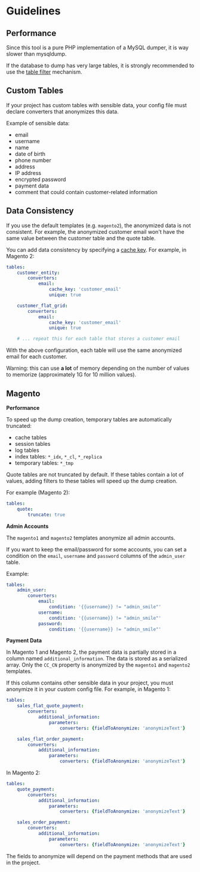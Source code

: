 # Guidelines

## Performance

Since this tool is a pure PHP implementation of a MySQL dumper, it is way slower than mysqldump.

If the database to dump has very large tables, it is strongly recommended to use the [table filter](docs/02-configuration.md#user-content-filtering-values) mechanism.

## Custom Tables

If your project has custom tables with sensible data, your config file must declare converters that anonymizes this data.

Example of sensible data:

- email
- username
- name
- date of birth
- phone number
- address
- IP address
- encrypted password
- payment data
- comment that could contain customer-related information

## Data Consistency

If you use the default templates (e.g. `magento2`), the anonymized data is not consistent.
For example, the anonymized customer email won't have the same value between the customer table and the quote table.

You can add data consistency by specifying a [cache key](docs/02-configuration.md#user-content-sharing-converter-results).
For example, in Magento 2:

```yaml
tables:
    customer_entity:
        converters:
            email:
                cache_key: 'customer_email'
                unique: true

    customer_flat_grid:
        converters:
            email:
                cache_key: 'customer_email'
                unique: true

    # ... repeat this for each table that stores a customer email
```

With the above configuration, each table will use the same anonymized email for each customer.

Warning: this can use **a lot** of memory depending on the number of values to memorize (approximately 1G for 10 million values).

## Magento

**Performance**

To speed up the dump creation, temporary tables are automatically truncated:

- cache tables
- session tables
- log tables
- index tables: `*_idx`, `*_cl`, `*_replica`
- temporary tables: `*_tmp`

Quote tables are not truncated by default.
If these tables contain a lot of values, adding filters to these tables will speed up the dump creation.

For example (Magento 2):

```yaml
tables:
    quote:
        truncate: true
```

**Admin Accounts**

The `magento1` and `magento2` templates anonymize all admin accounts.

If you want to keep the email/password for some accounts, you can set a condition on the `email`, `username` and `password` columns of the `admin_user` table.

Example:

```yaml
tables:
    admin_user:
        converters:
            email:
                condition: '{{username}} != "admin_smile"'
            username:
                condition: '{{username}} != "admin_smile"'
            password:
                condition: '{{username}} != "admin_smile"'
```

**Payment Data**

In Magento 1 and Magento 2, the payment data is partially stored in a column named `additional_information`.
The data is stored as a serialized array.
Only the `CC_CN` property is anonymized by the `magento1` and `magento2` templates.

If this column contains other sensible data in your project, you must anonymize it in your custom config file.
For example, in Magento 1:

```yaml
tables:
    sales_flat_quote_payment:
        converters:
            additional_information:
                parameters:
                    converters: {fieldToAnonymize: 'anonymizeText'}

    sales_flat_order_payment:
        converters:
            additional_information:
                parameters:
                    converters: {fieldToAnonymize: 'anonymizeText'}
```

In Magento 2:

```yaml
tables:
    quote_payment:
        converters:
            additional_information:
                parameters:
                    converters: {fieldToAnonymize: 'anonymizeText'}

    sales_order_payment:
        converters:
            additional_information:
                parameters:
                    converters: {fieldToAnonymize: 'anonymizeText'}
```

The fields to anonymize will depend on the payment methods that are used in the project.
